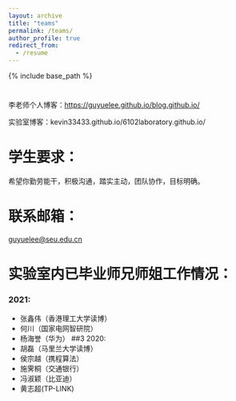 ```yaml
---
layout: archive
title: "teams"
permalink: /teams/
author_profile: true
redirect_from:
  - /resume
---
```



{% include base_path %}

# 

李老师个人博客：https://guyuelee.github.io/blog.github.io/

实验室博客：kevin33433.github.io/6102laboratory.github.io/



# 学生要求：
  希望你勤劳能干，积极沟通，踏实主动，团队协作，目标明确。

# 联系邮箱：
  guyuelee@seu.edu.cn





# 实验室内已毕业师兄师姐工作情况：
### 2021:
- 张鑫伟（香港理工大学读博）
- 何川（国家电网智研院）
- 杨海誉（华为）
##3 2020:
- 胡磊（马里兰大学读博）
- 侯宗越（携程算法）
- 施霁桐（交通银行）
- 冯淑颖（比亚迪）
- 黄志超(TP-LINK)
